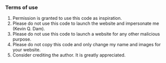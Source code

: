 ### Terms of use
1. Permission is granted to use this code as inspiration.
2. Please do not use this code to launch the website and impersonate me (Kevin Q. Dam).
3. Please do not use this code to launch a website for any other malicious purpose.
4. Please do not copy this code and only change my name and images for your website.
5. Consider crediting the author. It is greatly appreciated.
